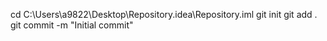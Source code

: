 cd C:\Users\a9822\Desktop\Repository\.idea\Repository.iml
git init
git add .
git commit -m "Initial commit"
